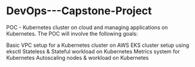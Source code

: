 # DevOps---Capstone-Project

POC - Kubernetes cluster on cloud and managing applications on Kubernetes. The POC will involve the following goals:

Basic VPC setup for a Kubernetes cluster on AWS
EKS cluster setup using eksctl
Stateless & Stateful workload on Kubernetes
Metrics system for Kubernetes
Autoscaling nodes & workload on Kubernetes
